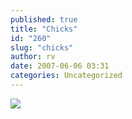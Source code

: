 ```yaml
---
published: true
title: "Chicks"
id: "260"
slug: "chicks"
author: rv
date: 2007-06-06 03:31
categories: Uncategorized
---
```

<p class="mobile-photo"><a href="https://photos1.blogger.com/x/blogger2/2435/1927/1600/z/718314/TS2B0232-718873.jpg"><img src="https://photos1.blogger.com/x/blogger2/2435/1927/320/z/700906/TS2B0232-718873.jpg"></a></p>